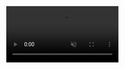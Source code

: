 <style>h1{display: none}</style>
<video muted autoplay="autoplay" loop="loop">
	<source src="https://www.nevergonnagiveyou.ml/rick.mp4" type="video/mp4"></source>
</video>

